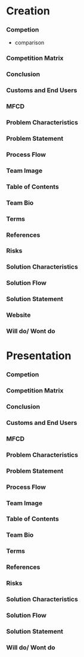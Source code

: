 # **Creation**

### Competion
- comparison

### Competition Matrix

### Conclusion

### Customs and End Users

### MFCD

### Problem Characteristics

### Problem Statement

### Process Flow

### Team Image

### Table of Contents

### Team Bio

### Terms

### References

### Risks

### Solution Characteristics

### Solution Flow

### Solution Statement

### Website

### Will do/ Wont do

# **Presentation**

### Competion

### Competition Matrix

### Conclusion

### Customs and End Users

### MFCD

### Problem Characteristics

### Problem Statement

### Process Flow

### Team Image

### Table of Contents

### Team Bio

### Terms

### References

### Risks

### Solution Characteristics

### Solution Flow

### Solution Statement

### Will do/ Wont do


